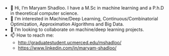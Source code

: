 - 👋 Hi, I’m Maryam Shadloo. I have a M.Sc in machine learning and a P.h.D in theoretical computer science.
- 👀 I’m interested in Machine/Deep Learning, Continuous/Combinatorial Optimization, Approximation Algorithms and Big Data.
- 💞️ I’m looking to collaborate on machine/deep learning projects.
- 📫 How to reach me:
  - http://graduatestudent.ucmerced.edu/mshadloo/
  - https://www.linkedin.com/in/maryam-shadloo/

<!---
mshadloo/mshadloo is a ✨ special ✨ repository because its `README.md` (this file) appears on your GitHub profile.
You can click the Preview link to take a look at your changes.
--->
<!--- 🌱 I’m currently learning ...!-->
